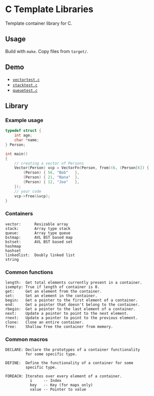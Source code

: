 # C Template Libraries
Template container library for C.

## Usage
Build with `make`.
Copy files from `target/`.

## Demo
- [`vectortest.c`](tests/vectortest.c)
- [`stacktest.c`](tests/stacktest.c)
- [`queuetest.c`](tests/queuetest.c)

## Library
### Example usage
```c
typedef struct {
    int age;
    char *name;
} Person;

int main()
{
    // creating a vector of Persons
    Vector(Person) vcp = VectorFn(Person, from)(6, (Person[6]) {
        (Person) { 56, "Bob"   },
        (Person) { 21, "Nana"  },
        (Person) { 12, "Joe"   },
    });
    // your code
    vcp->free(&vcp);
}
```
### Containers
```
vector:      Resizable array
stack:       Array type stack
queue:       Array type queue
bstmap:      AVL BST based map
bstset:      AVL BST based set
hashmap    
hashset
linkedlist:  Doubly linked list
string
```

### Common functions
```
length:  Get total elements currently present in a container.
isempty: True if length of container is 0.
get:     Get an element from the container.
set:     Set an element in the container.
begin:   Get a pointer to the first element of a container.
end:     Get a pointer that doesn't belong to the container.
rbegin:  Get a pointer to the last element of a container.
next:    Update a pointer to point to the next element.
rnext:   Update a pointer to point to the previous element.
clone:   Clone an entire container.
free:    Shallow free the container from memory.
```

### Common macros
```
DECLARE: Declare the prototypes of a container functionality
         for some specific type.

DEFINE:  Define the functionality of a container for some
         specific type.

FOREACH: Iterates over every element of a container.
           i     -- Index
           key   -- Key (for maps only)
           value -- Pointer to value
```
